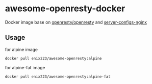# awesome-openresty-docker

Docker image base on [openresty/openresty](https://hub.docker.com/r/openresty/openresty) and [server-configs-nginx](https://github.com/h5bp/server-configs-nginx)

## Usage

for alpine image

```shell
docker pull enix223/awesome-openresty:alpine
```

for alpine-fat image

```shell
docker pull enix223/awesome-openresty:alpine-fat
```
